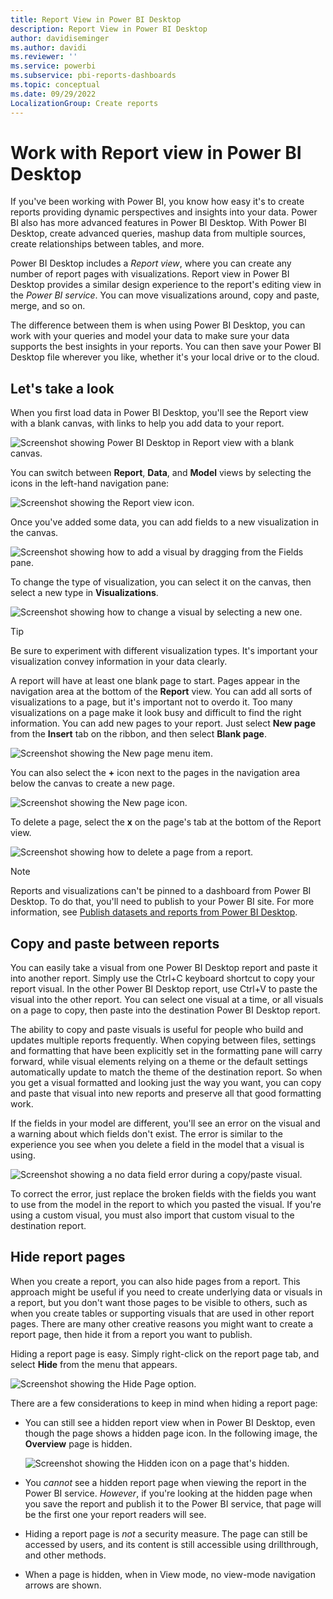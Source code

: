 ```yaml
---
title: Report View in Power BI Desktop
description: Report View in Power BI Desktop
author: davidiseminger
ms.author: davidi
ms.reviewer: ''
ms.service: powerbi
ms.subservice: pbi-reports-dashboards
ms.topic: conceptual
ms.date: 09/29/2022
LocalizationGroup: Create reports
---
```

# Work with Report view in Power BI Desktop

If you've been working with Power BI, you know how easy it's to create reports providing dynamic perspectives and insights into your data. Power BI also has more advanced features in Power BI Desktop. With Power BI Desktop, create advanced queries, mashup data from multiple sources, create relationships between tables, and more.

Power BI Desktop includes a *Report view*, where you can create any number of report pages with visualizations. Report view in Power BI Desktop provides a similar design experience to the report's editing view in the *Power BI service*. You can move visualizations around, copy and paste, merge, and so on.

The difference between them is when using Power BI Desktop, you can work with your queries and model your data to make sure your data supports the best insights in your reports. You can then save your Power BI Desktop file wherever you like, whether it's your local drive or to the cloud.

## Let's take a look

When you first load data in Power BI Desktop, you'll see the Report view with a blank canvas, with links to help you add data to your report.

![Screenshot showing Power BI Desktop in Report view with a blank canvas.](media/desktop-report-view/report-view-blank-canvas.png)

You can switch between **Report**, **Data**, and **Model** views by selecting the icons in the left-hand navigation pane:

![Screenshot showing the Report view icon.](media/desktop-report-view/pbi_reportviewinpbidesigner_changeview.png)

Once you've added some data, you can add fields to a new visualization in the canvas.

![Screenshot showing how to add a visual by dragging from the Fields pane.](media/desktop-report-view/add-visual.png)

To change the type of visualization, you can select it on the canvas, then select a new type in **Visualizations**.

![Screenshot showing how to change a visual by selecting a new one.](media/desktop-report-view/change-visual.png)

> [!TIP]
> Be sure to experiment with different visualization types. It's important your visualization convey information in your data clearly.

A report will have at least one blank page to start. Pages appear in the navigation area at the bottom of the **Report** view. You can add all sorts of visualizations to a page, but it's important not to overdo it. Too many visualizations on a page make it look busy and difficult to find the right information. You can add new pages to your report. Just select **New page** from the **Insert** tab on the ribbon, and then select **Blank page**.

![Screenshot showing the New page menu item.](media/desktop-report-view/pbidesignerreportviewnewpage.png)

You can also select the **+** icon next to the pages in the navigation area below the canvas to create a new page.

![Screenshot showing the New page icon.](media/desktop-report-view/new-page-icon.png)

To delete a page, select the **x** on the page's tab at the bottom of the Report view.

![Screenshot showing how to delete a page from a report.](media/desktop-report-view/pbi_reportviewinpbidesigner_deletepage.png)

> [!NOTE]
> Reports and visualizations can't be pinned to a dashboard from Power BI Desktop. To do that, you'll need to publish to your Power BI site. For more information, see [Publish datasets and reports from Power BI Desktop](desktop-upload-desktop-files.md).

## Copy and paste between reports

You can easily take a visual from one Power BI Desktop report and paste it into another report. Simply use the Ctrl+C keyboard shortcut to copy your report visual. In the other Power BI Desktop report, use Ctrl+V to paste the visual into the other report. You can select one visual at a time, or all visuals on a page to copy, then paste into the destination Power BI Desktop report.

The ability to copy and paste visuals is useful for people who build and updates multiple reports frequently. When copying between files, settings and formatting that have been explicitly set in the formatting pane will carry forward, while visual elements relying on a theme or the default settings automatically update to match the theme of the destination report. So when you get a visual formatted and looking just the way you want, you can copy and paste that visual into new reports and preserve all that good formatting work.

If the fields in your model are different, you'll see an error on the visual and a warning about which fields don't exist. The error is similar to the experience you see when you delete a field in the model that a visual is using.

![Screenshot showing a no data field error during a copy/paste visual.](media/desktop-report-view/report-view_07.png)

To correct the error, just replace the broken fields with the fields you want to use from the model in the report to which you pasted the visual. If you're using a custom visual, you must also import that custom visual to the destination report.

## Hide report pages

When you create a report, you can also hide pages from a report. This approach might be useful if you need to create underlying data or visuals in a report, but you don't want those pages to be visible to others, such as when you create tables or supporting visuals that are used in other report pages. There are many other creative reasons you might want to create a report page, then hide it from a report you want to publish.

Hiding a report page is easy. Simply right-click on the report page tab, and select **Hide** from the menu that appears.

![Screenshot showing the Hide Page option.](media/desktop-report-view/report-view_05.png)

There are a few considerations to keep in mind when hiding a report page:

* You can still see a hidden report view when in Power BI Desktop, even though the page shows a hidden page icon. In the following image, the **Overview** page is hidden.

  ![Screenshot showing the Hidden icon on a page that's hidden.](media/desktop-report-view/report-view_06.png)

* You *cannot* see a hidden report page when viewing the report in the Power BI service. *However*, if you're looking at the hidden page when you save the report and publish it to the Power BI service, that page will be the first one your report readers will see.

* Hiding a report page is *not* a security measure. The page can still be accessed by users, and its content is still accessible using drillthrough, and other methods.

* When a page is hidden, when in View mode, no view-mode navigation arrows are shown.
